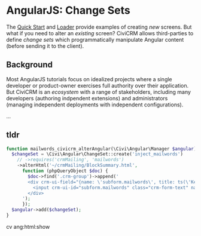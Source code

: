 # AngularJS: Change Sets

The [Quick Start](quickstart.md) and [Loader](loader.md) provide examples of
creating *new* screens.  But what if you need to alter an *existing* screen?
CiviCRM allows third-parties to define *change sets* which programmatically
manipulate Angular content (before sending it to the client).

## Background

Most AngularJS tutorials focus on idealized projects where a single
developer or product-owner exercises full authority over their application.
But CiviCRM is an _ecosystem_ with a range of stakeholders, including many
developers (authoring indpendent extensions) and administrators (managing
independent deployments with independent configurations).

...

## tldr

```php
function mailwords_civicrm_alterAngular(\Civi\Angular\Manager $angular) {
  $changeSet = \Civi\Angular\ChangeSet::create('inject_mailwords')
    // ->requires('crmMailing', 'mailwords')
    ->alterHtml('~/crmMailing/BlockSummary.html',
      function (phpQueryObject $doc) {
        $doc->find('.crm-group')->append('
        <div crm-ui-field="{name: \'subform.mailwords\', title: ts(\'Keywords\')}">
          <input crm-ui-id="subform.mailwords" class="crm-form-text" name="mailwords" ng-model="mailing.template_options.keywords">
        </div>
      ');
      });
  $angular->add($changeSet);
}
```

cv ang:html:show